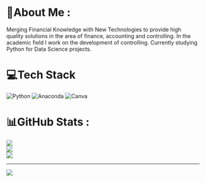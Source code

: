 # 💫About Me :
Merging Financial Knowledge with New Technologies to provide high quality solutions in the area of finance, accounting and controlling.
In the academic field I work on the development of controlling. 
Currently studying Python for Data Science projects. 

# 💻Tech Stack
![Python](https://img.shields.io/badge/python-3670A0?style=for-the-badge&logo=python&logoColor=ffdd54) ![Anaconda](https://img.shields.io/badge/Anaconda-%2344A833.svg?style=for-the-badge&logo=anaconda&logoColor=white) ![Canva](https://img.shields.io/badge/Canva-%2300C4CC.svg?style=for-the-badge&logo=Canva&logoColor=white)
# 📊GitHub Stats :
![](https://github-readme-stats.vercel.app/api?username=DominikDawiec&theme=white&hide_border=false&include_all_commits=false&count_private=true)<br/>
![](https://github-readme-streak-stats.herokuapp.com/?user=DominikDawiec&theme=white&hide_border=false)<br/>
![](https://github-readme-stats.vercel.app/api/top-langs/?username=DominikDawiec&theme=white&hide_border=false&include_all_commits=false&count_private=true&layout=compact)

---
[![](https://visitcount.itsvg.in/api?id=DominikDawiec&icon=5&color=12)](https://visitcount.itsvg.in)

